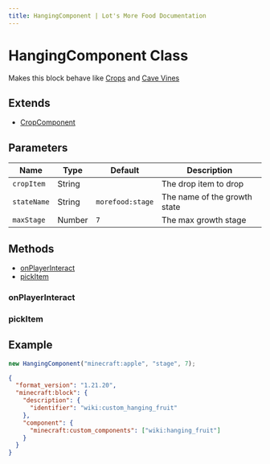 ```yaml
---
title: HangingComponent | Lot's More Food Documentation
---
```


# HangingComponent Class

Makes this block behave like [Crops](https://minecraft.wiki/w/Crops) and [Cave Vines](https://minecraft.wiki/w/Glow_Berries)

## Extends

- [CropComponent](./CropComponent.md)

## Parameters

| Name        | Type   | Default          | Description                  |
| ----------- | ------ | ---------------- | ---------------------------- |
| `cropItem`  | String |                  | The drop item to drop        |
| `stateName` | String | `morefood:stage` | The name of the growth state |
| `maxStage`  | Number | `7`              | The max growth stage         |

## Methods

- [onPlayerInteract](#onplayerinteract)
- [pickItem](#pickitem)

### onPlayerInteract

### pickItem

## Example

```js
new HangingComponent("minecraft:apple", "stage", 7);
```

```json
{
  "format_version": "1.21.20",
  "minecraft:block": {
    "description": {
      "identifier": "wiki:custom_hanging_fruit"
    },
    "component": {
      "minecraft:custom_components": ["wiki:hanging_fruit"]
    }
  }
}
```
